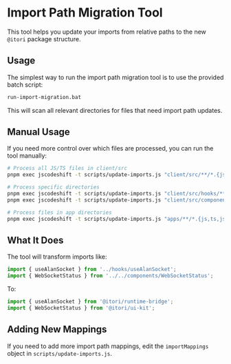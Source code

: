 # Import Path Migration Tool

This tool helps you update your imports from relative paths to the new `@itori` package structure.

## Usage

The simplest way to run the import path migration tool is to use the provided batch script:

```bash
run-import-migration.bat
```

This will scan all relevant directories for files that need import path updates.

## Manual Usage

If you need more control over which files are processed, you can run the tool manually:

```bash
# Process all JS/TS files in client/src
pnpm exec jscodeshift -t scripts/update-imports.js "client/src/**/*.{js,ts,jsx,tsx}"

# Process specific directories
pnpm exec jscodeshift -t scripts/update-imports.js "client/src/hooks/**/*.{js,ts,jsx,tsx}"
pnpm exec jscodeshift -t scripts/update-imports.js "client/src/components/**/*.{js,ts,jsx,tsx}"

# Process files in app directories
pnpm exec jscodeshift -t scripts/update-imports.js "apps/**/*.{js,ts,jsx,tsx}"
```

## What It Does

The tool will transform imports like:

```javascript
import { useAlanSocket } from '../hooks/useAlanSocket';
import { WebSocketStatus } from '../../components/WebSocketStatus';
```

To:

```javascript
import { useAlanSocket } from '@itori/runtime-bridge';
import { WebSocketStatus } from '@itori/ui-kit';
```

## Adding New Mappings

If you need to add more import path mappings, edit the `importMappings` object in `scripts/update-imports.js`.
